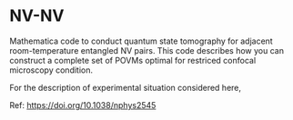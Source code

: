 # NV-NV

Mathematica code to conduct quantum state tomography for adjacent room-temperature entangled NV pairs.
This code describes how you can construct a complete set of POVMs optimal for restriced confocal microscopy condition.

For the description of experimental situation considered here,

Ref: https://doi.org/10.1038/nphys2545

